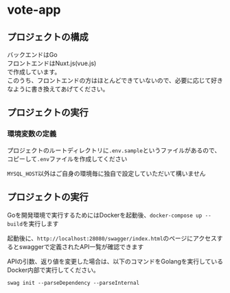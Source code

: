 # vote-app

## プロジェクトの構成
バックエンドはGo  
フロントエンドはNuxt.js(vue.js)   
で作成しています。  
このうち、フロントエンドの方はほとんどできていないので、必要に応じて好きなように書き換えてあげてください。

## プロジェクトの実行

### 環境変数の定義

プロジェクトのルートディレクトリに`.env.sample`というファイルがあるので、コピーして`.env`ファイルを作成してください

`MYSQL_HOST`以外はご自身の環境毎に独自で設定していただいて構いません

## プロジェクトの実行

Goを開発環境で実行するためにはDockerを起動後、`docker-compose up --build`を実行します

起動後に、`http://localhost:28080/swagger/index.html`のページにアクセスするとswaggerで定義されたAPI一覧が確認できます

APIの引数、返り値を変更した場合は、以下のコマンドをGolangを実行しているDocker内部で実行してください。

`swag init --parseDependency --parseInternal`

